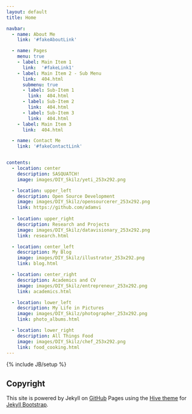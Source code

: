 ```yaml
---
layout: default
title: Home

navbar:
  - name: About Me
    link: '#fakeAboutLink'

  - name: Pages
    menu: true
    - label: Main Item 1
      link:  '#fakeLink1'
    - label: Main Item 2 - Sub Menu
      link:  404.html
      submenu: true
      - label: Sub-Item 1
        link:  404.html
      - label: Sub-Item 2
        link:  404.html
      - label: Sub-Item 3
        link:  404.html
    - label: Main Item 3
      link:  404.html

  - name: Contact Me
    link: '#fakeContactLink'


contents:
  - location: center
    description: SASQUATCH!
    image: images/DIY_Skilz/yeti_253x292.png

  - location: upper_left
    description: Open Source Development
    image: images/DIY_Skilz/opensourcerer_253x292.png
    link: https://github.com/adamvi
    
  - location: upper_right
    description: Research and Projects
    image: images/DIY_Skilz/datavisionary_253x292.png
    link: research.html

  - location: center_left
    description: My Blog
    image: images/DIY_Skilz/illustrator_253x292.png
    link: blog.html

  - location: center_right
    description: Academics and CV
    image: images/DIY_Skilz/entrepreneur_253x292.png
    link: academics.html

  - location: lower_left
    description: My Life in Pictures
    image: images/DIY_Skilz/photographer_253x292.png
    link: photo_albums.html

  - location: lower_right
    description: All Things Food
    image: images/DIY_Skilz/chef_253x292.png
    link: food_cooking.html
---
```

{% include JB/setup %}


## Copyright

This site is powered by Jekyll on [GitHub](https://github.com) Pages using the [Hive theme](https://github.com/adamvi/hive) for [Jekyll Bootstrap](http://jekyllbootstrap.com).
